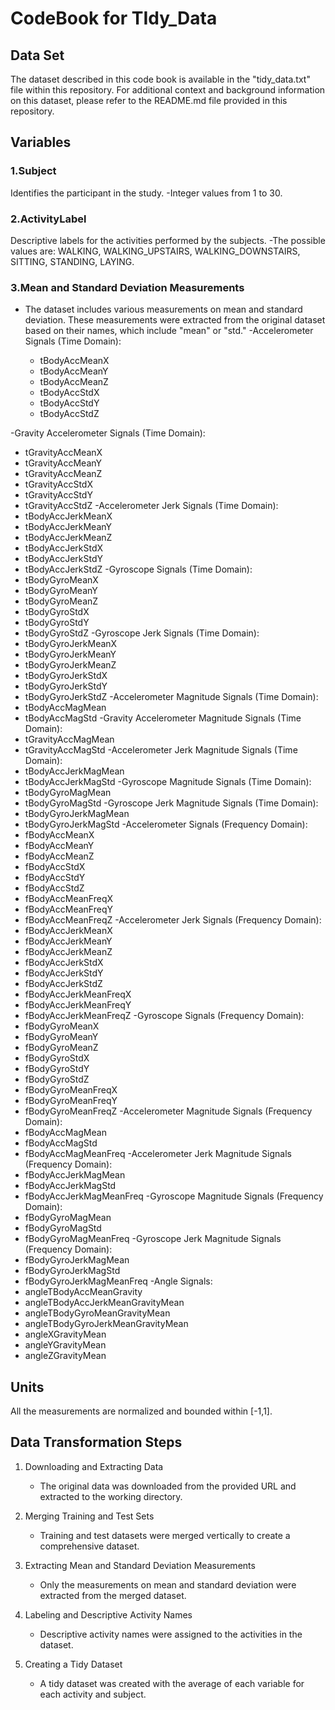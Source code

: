# CodeBook for TIdy_Data
## Data Set 
The dataset described in this code book is available in the "tidy_data.txt" file within this repository.
For additional context and background information on this dataset, please refer to the README.md file provided in this repository.

## Variables
### 1.Subject
Identifies the participant in the study.
-Integer values from 1 to 30.

### 2.ActivityLabel
Descriptive labels for the activities performed by the subjects.
-The possible values are: WALKING, WALKING_UPSTAIRS, WALKING_DOWNSTAIRS, SITTING, STANDING, LAYING.

### 3.Mean and Standard Deviation Measurements
- The dataset includes various measurements on mean and standard deviation. These measurements were extracted from the original dataset based on their names, which include "mean" or "std."
-Accelerometer Signals (Time Domain):
   
   - tBodyAccMeanX
   - tBodyAccMeanY
   - tBodyAccMeanZ
   - tBodyAccStdX
   - tBodyAccStdY
   - tBodyAccStdZ
     
-Gravity Accelerometer Signals (Time Domain):
   - tGravityAccMeanX
   - tGravityAccMeanY
   - tGravityAccMeanZ
   - tGravityAccStdX
   - tGravityAccStdY
   - tGravityAccStdZ
-Accelerometer Jerk Signals (Time Domain):
   - tBodyAccJerkMeanX
   - tBodyAccJerkMeanY
   - tBodyAccJerkMeanZ
   - tBodyAccJerkStdX
   - tBodyAccJerkStdY
   - tBodyAccJerkStdZ
-Gyroscope Signals (Time Domain):
   - tBodyGyroMeanX
   - tBodyGyroMeanY
   - tBodyGyroMeanZ
   - tBodyGyroStdX
   - tBodyGyroStdY
   - tBodyGyroStdZ
-Gyroscope Jerk Signals (Time Domain):
   - tBodyGyroJerkMeanX
   - tBodyGyroJerkMeanY
   - tBodyGyroJerkMeanZ
   - tBodyGyroJerkStdX
   - tBodyGyroJerkStdY
   - tBodyGyroJerkStdZ
-Accelerometer Magnitude Signals (Time Domain):
   - tBodyAccMagMean
   - tBodyAccMagStd
-Gravity Accelerometer Magnitude Signals (Time Domain):
   - tGravityAccMagMean
   - tGravityAccMagStd
-Accelerometer Jerk Magnitude Signals (Time Domain):
   - tBodyAccJerkMagMean
   - tBodyAccJerkMagStd
-Gyroscope Magnitude Signals (Time Domain):
   - tBodyGyroMagMean
   - tBodyGyroMagStd
-Gyroscope Jerk Magnitude Signals (Time Domain):
   - tBodyGyroJerkMagMean
   - tBodyGyroJerkMagStd
-Accelerometer Signals (Frequency Domain):
   - fBodyAccMeanX
   - fBodyAccMeanY
   - fBodyAccMeanZ
   - fBodyAccStdX
   - fBodyAccStdY
   - fBodyAccStdZ
   - fBodyAccMeanFreqX
   - fBodyAccMeanFreqY
   - fBodyAccMeanFreqZ
-Accelerometer Jerk Signals (Frequency Domain):
   - fBodyAccJerkMeanX
   - fBodyAccJerkMeanY
   - fBodyAccJerkMeanZ
   - fBodyAccJerkStdX
   - fBodyAccJerkStdY
   - fBodyAccJerkStdZ
   - fBodyAccJerkMeanFreqX
   - fBodyAccJerkMeanFreqY
   - fBodyAccJerkMeanFreqZ
-Gyroscope Signals (Frequency Domain):
   - fBodyGyroMeanX
   - fBodyGyroMeanY
   - fBodyGyroMeanZ
   - fBodyGyroStdX
   - fBodyGyroStdY
   - fBodyGyroStdZ
   - fBodyGyroMeanFreqX
   - fBodyGyroMeanFreqY
   - fBodyGyroMeanFreqZ
-Accelerometer Magnitude Signals (Frequency Domain):
   - fBodyAccMagMean
   - fBodyAccMagStd
   - fBodyAccMagMeanFreq
-Accelerometer Jerk Magnitude Signals (Frequency Domain):
   - fBodyAccJerkMagMean
   - fBodyAccJerkMagStd
   - fBodyAccJerkMagMeanFreq
-Gyroscope Magnitude Signals (Frequency Domain):
   - fBodyGyroMagMean
   - fBodyGyroMagStd
   - fBodyGyroMagMeanFreq
-Gyroscope Jerk Magnitude Signals (Frequency Domain):
   - fBodyGyroJerkMagMean
   - fBodyGyroJerkMagStd
   - fBodyGyroJerkMagMeanFreq
-Angle Signals:
   - angleTBodyAccMeanGravity
   - angleTBodyAccJerkMeanGravityMean
   - angleTBodyGyroMeanGravityMean
   - angleTBodyGyroJerkMeanGravityMean
   - angleXGravityMean
   - angleYGravityMean
   - angleZGravityMean

## Units
All the measurements are normalized and bounded within [-1,1].

## Data Transformation Steps
1. Downloading and Extracting Data
   - The original data was downloaded from the provided URL and extracted to the working directory.

2. Merging Training and Test Sets
   - Training and test datasets were merged vertically to create a comprehensive dataset.

3. Extracting Mean and Standard Deviation Measurements
   - Only the measurements on mean and standard deviation were extracted from the merged dataset.

4. Labeling and Descriptive Activity Names
   - Descriptive activity names were assigned to the activities in the dataset.

5. Creating a Tidy Dataset
   - A tidy dataset was created with the average of each variable for each activity and subject.

